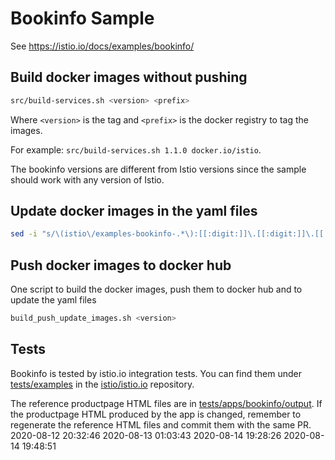 # Bookinfo Sample

See <https://istio.io/docs/examples/bookinfo/>

## Build docker images without pushing

```bash
src/build-services.sh <version> <prefix>
```

Where `<version>` is the tag and `<prefix>` is the docker registry to tag the images.

For example: `src/build-services.sh 1.1.0 docker.io/istio`.

The bookinfo versions are different from Istio versions since the sample should work with any version of Istio.

## Update docker images in the yaml files

```bash
sed -i "s/\(istio\/examples-bookinfo-.*\):[[:digit:]]\.[[:digit:]]\.[[:digit:]]/<your docker image with tag>/g" */bookinfo*.yaml
```

## Push docker images to docker hub

One script to build the docker images, push them to docker hub and to update the yaml files

```bash
build_push_update_images.sh <version>
```

## Tests

Bookinfo is tested by istio.io integration tests. You can find them under [tests/examples](https://github.com/istio/istio.io/tree/master/tests/examples) in the [istio/istio.io](https://github.com/istio/istio.io) repository.

The reference productpage HTML files are in [tests/apps/bookinfo/output](https://github.com/istio/istio/tree/master/tests/apps/bookinfo/output). If the productpage HTML produced by the app is changed, remember to regenerate the reference HTML files and commit them with the same PR.
2020-08-12 20:32:46
2020-08-13 01:03:43
2020-08-14 19:28:26
2020-08-14 19:48:51